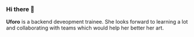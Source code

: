 ### Hi there 👋
**Uforo** is a backend deveopment trainee. She looks forward to learning a lot and collaborating with teams which would help her better her art.
